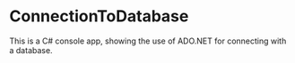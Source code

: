 # ConnectionToDatabase
This is a C# console app, showing the use of ADO.NET for connecting with a database.
